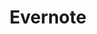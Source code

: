---
blog: https://medium.com/@evernote
facebook: https://www.facebook.com/evernote
font:
  name: Caecilia
  myfonts: https://www.myfonts.com/fonts/adobe/pmn-caecilia/bold/
github: evernote
guide: https://evernote.com/press
logohandle: evernote
sort: evernote
title: Evernote
twitter: evernote
website: https://evernote.com/
wikipedia: https://en.wikipedia.org/wiki/Evernote
---